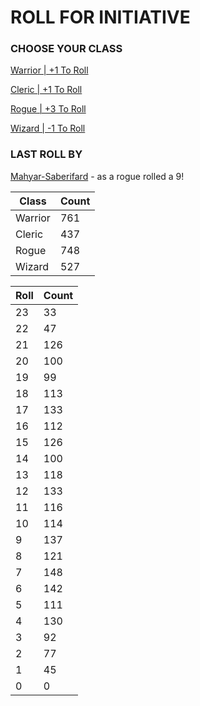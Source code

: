 # ROLL FOR INITIATIVE
### CHOOSE YOUR CLASS

[Warrior | +1 To Roll](https://github.com/benjaminsampica/benjaminsampica/issues/new?title=roll%7Cwarrior&body=Just+click+%27Create%27.)

[Cleric | +1 To Roll](https://github.com/benjaminsampica/benjaminsampica/issues/new?title=roll%7Ccleric&body=Just+click+%27Create%27.)

[Rogue | +3 To Roll](https://github.com/benjaminsampica/benjaminsampica/issues/new?title=roll%7Crogue&body=Just+click+%27Create%27.)

[Wizard | -1 To Roll](https://github.com/benjaminsampica/benjaminsampica/issues/new?title=roll%7Cwizard&body=Just+click+%27Create%27.)
### LAST ROLL BY
[Mahyar-Saberifard](https://www.github.com/Mahyar-Saberifard) - as a rogue rolled a 9!

|Class|Count|
|-|-|
|Warrior|761|
|Cleric|437|
|Rogue|748|
|Wizard|527|

|Roll|Count|
|-|-|
|23|33
|22|47
|21|126
|20|100
|19|99
|18|113
|17|133
|16|112
|15|126
|14|100
|13|118
|12|133
|11|116
|10|114
|9|137
|8|121
|7|148
|6|142
|5|111
|4|130
|3|92
|2|77
|1|45
|0|0
